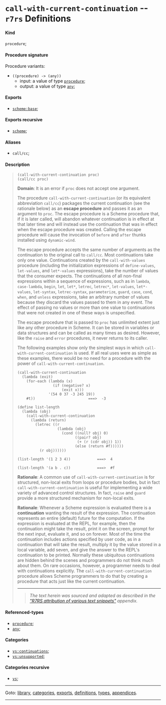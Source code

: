 

<a id='definition__r7rs__call-with-current-continuation'></a>

# `call-with-current-continuation` -- `r7rs` Definitions


<a id='definition__r7rs__call-with-current-continuation__kind'></a>

#### Kind

`procedure`;


<a id='definition__r7rs__call-with-current-continuation__procedure-signature'></a>

#### Procedure signature

Procedure variants:
 * `((procedure) -> (any))`
   * input: a value of type [`procedure`](../../r7rs/types/procedure.md#type__r7rs__procedure);
   * output: a value of type [`any`](../../r7rs/types/any.md#type__r7rs__any);


<a id='definition__r7rs__call-with-current-continuation__exports'></a>

#### Exports

 * [`scheme:base`](../../r7rs/exports/scheme_3a_base.md#export__r7rs__scheme_3a_base);


<a id='definition__r7rs__call-with-current-continuation__exports-recursive'></a>

#### Exports recursive

 * [`scheme`](../../r7rs/exports/scheme.md#export__r7rs__scheme);


<a id='definition__r7rs__call-with-current-continuation__aliases'></a>

#### Aliases

 * `call/cc`;


<a id='definition__r7rs__call-with-current-continuation__description'></a>

#### Description

> ````
> (call-with-current-continuation proc)
> (call/cc proc)
> ````
> 
> 
> **Domain**:  It is an error if `proc` does not accept one
> argument.
> 
> The procedure `call-with-current-continuation` (or its
> equivalent abbreviation `call/cc`) packages
> the current continuation (see the rationale below) as an
> __escape procedure__ and passes it as an argument to
> `proc`.
> The escape procedure is a Scheme procedure that, if it is
> later called, will abandon whatever continuation is in effect at that later
> time and will instead use the continuation that was in effect
> when the escape procedure was created.  Calling the escape procedure
> will cause the invocation of `before` and `after` thunks installed using
> `dynamic-wind`.
> 
> The escape procedure accepts the same number of arguments as the continuation to
> the original call to `call/cc`.
> Most continuations take only one value.
> Continuations created by the `call-with-values`
> procedure (including the initialization expressions of
> `define-values`, `let-values`, and `let*-values` expressions),
> take the number of values that the consumer expects.
> The continuations of all non-final expressions within a sequence
> of expressions, such as in `lambda`, `case-lambda`, `begin`,
> `let`, `let*`, `letrec`, `letrec*`, `let-values`,
> `let*-values`, `let-syntax`, `letrec-syntax`, `parameterize`,
> `guard`, `case`, `cond`, `when`, and `unless` expressions,
> take an arbitrary number of values because they discard the values passed
> to them in any event.
> The effect of passing no values or more than one value to continuations
> that were not created in one of these ways is unspecified.
> 
> 
> The escape procedure that is passed to `proc` has
> unlimited extent just like any other procedure in Scheme.  It can be stored
> in variables or data structures and can be called as many times as desired.
> However, like the `raise` and `error` procedures, it never
> returns to its caller.
> 
> The following examples show only the simplest ways in which
> `call-with-current-continuation` is used.  If all real uses were as
> simple as these examples, there would be no need for a procedure with
> the power of `call-with-current-continuation`.
> 
> ````
> (call-with-current-continuation
>   (lambda (exit)
>     (for-each (lambda (x)
>                 (if (negative? x)
>                     (exit x)))
>               '(54 0 37 -3 245 19))
>     #t))                        ===>  -3
> 
> (define list-length
>   (lambda (obj)
>     (call-with-current-continuation
>       (lambda (return)
>         (letrec ((r
>                   (lambda (obj)
>                     (cond ((null? obj) 0)
>                           ((pair? obj)
>                            (+ (r (cdr obj)) 1))
>                           (else (return #f))))))
>           (r obj))))))
> 
> (list-length '(1 2 3 4))            ===>  4
> 
> (list-length '(a b . c))            ===>  #f
> ````
> 
> **Rationale**: A common use of `call-with-current-continuation` is for
> structured, non-local exits from loops or procedure bodies, but in fact
> `call-with-current-continuation` is useful for implementing a
> wide variety of advanced control structures.
> In fact, `raise` and `guard` provide a more structured mechanism
> for non-local exits.
> 
> **Rationale**: Whenever a Scheme expression is evaluated there is a
> __continuation__ wanting the result of the expression.  The continuation
> represents an entire (default) future for the computation.  If the expression is
> evaluated at the REPL, for example, then the continuation might take the
> result, print it on the screen, prompt for the next input, evaluate it, and
> so on forever.  Most of the time the continuation includes actions
> specified by user code, as in a continuation that will take the result,
> multiply it by the value stored in a local variable, add seven, and give
> the answer to the REPL's continuation to be printed.  Normally these
> ubiquitous continuations are hidden behind the scenes and programmers do not
> think much about them.  On rare occasions, however, a programmer
> needs to deal with continuations explicitly.
> The `call-with-current-continuation` procedure allows Scheme programmers to do
> that by creating a procedure that acts just like the current
> continuation.
> 
> 
> ----
> > *The text herein was sourced and adapted as described in the ["R7RS attribution of various text snippets"](../../r7rs/appendices/attribution.md#appendix__r7rs__attribution) appendix.*


<a id='definition__r7rs__call-with-current-continuation__referenced-types'></a>

#### Referenced-types

 * [`procedure`](../../r7rs/types/procedure.md#type__r7rs__procedure);
 * [`any`](../../r7rs/types/any.md#type__r7rs__any);


<a id='definition__r7rs__call-with-current-continuation__categories'></a>

#### Categories

 * [`vs:continuations`](../../r7rs/categories/vs_3a_continuations.md#category__r7rs__vs_3a_continuations);
 * [`vs:unsupported`](../../r7rs/categories/vs_3a_unsupported.md#category__r7rs__vs_3a_unsupported);


<a id='definition__r7rs__call-with-current-continuation__categories-recursive'></a>

#### Categories recursive

 * [`vs`](../../r7rs/categories/vs.md#category__r7rs__vs);

----

Goto: [library](../../r7rs/_index.md#library__r7rs), [categories](../../r7rs/categories/_index.md#toc__r7rs__categories), [exports](../../r7rs/exports/_index.md#toc__r7rs__exports), [definitions](../../r7rs/definitions/_index.md#toc__r7rs__definitions), [types](../../r7rs/types/_index.md#toc__r7rs__types), [appendices](../../r7rs/appendices/_index.md#toc__r7rs__appendices).

----

